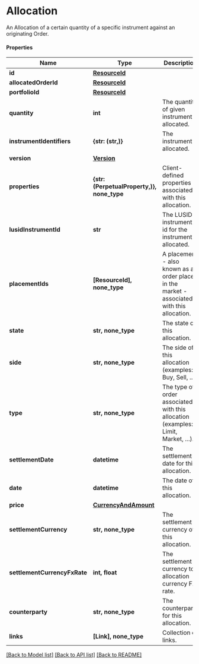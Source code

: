 # Allocation

An Allocation of a certain quantity of a specific instrument against an originating  Order.

#### Properties
Name | Type | Description | Notes
------------ | ------------- | ------------- | -------------
**id** | [**ResourceId**](ResourceId.md) |  | 
**allocatedOrderId** | [**ResourceId**](ResourceId.md) |  | 
**portfolioId** | [**ResourceId**](ResourceId.md) |  | 
**quantity** | **int** | The quantity of given instrument allocated. | 
**instrumentIdentifiers** | **{str: (str,)}** | The instrument allocated. | 
**version** | [**Version**](Version.md) |  | [optional] 
**properties** | **{str: (PerpetualProperty,)}, none_type** | Client-defined properties associated with this allocation. | [optional] 
**lusidInstrumentId** | **str** | The LUSID instrument id for the instrument allocated. | 
**placementIds** | **[ResourceId], none_type** | A placement - also known as an order placed in the market - associated with this allocation. | [optional] 
**state** | **str, none_type** | The state of this allocation. | [optional] 
**side** | **str, none_type** | The side of this allocation (examples: Buy, Sell, ...). | [optional] 
**type** | **str, none_type** | The type of order associated with this allocation (examples: Limit, Market, ...). | [optional] 
**settlementDate** | **datetime** | The settlement date for this allocation. | [optional] 
**date** | **datetime** | The date of this allocation. | [optional] 
**price** | [**CurrencyAndAmount**](CurrencyAndAmount.md) |  | [optional] 
**settlementCurrency** | **str, none_type** | The settlement currency of this allocation. | [optional] 
**settlementCurrencyFxRate** | **int, float** | The settlement currency to allocation currency FX rate. | [optional] 
**counterparty** | **str, none_type** | The counterparty for this allocation. | [optional] 
**links** | **[Link], none_type** | Collection of links. | [optional] 

[[Back to Model list]](../README.md#documentation-for-models) [[Back to API list]](../README.md#documentation-for-api-endpoints) [[Back to README]](../README.md)

